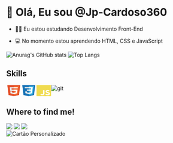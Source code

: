   <h1>👋 Olá, Eu sou @Jp-Cardoso360</h1>
  
- 👩‍💻 Eu estou estudando Desenvolvimento Front-End

- 💻 No momento estou aprendendo HTML, CSS e JavaScript




![Anurag's GitHub stats](https://github-readme-stats.vercel.app/api?username=Jp-Cardoso360&show_icons=true&theme=radical)
![Top Langs](https://github-readme-stats.vercel.app/api/top-langs/?username=Jp-Cardoso360&hide_progress=true,icons=true&theme=radical)

<h2>Skills</h2>
<div style ="display:flex;">
<img align="center" height="30" width="40" alt="html5" src="https://raw.githubusercontent.com/devicons/devicon/master/icons/html5/html5-original.svg" style="max-width: 100%;">
<img align="center" height="30" width="40" alt="css3" src="https://raw.githubusercontent.com/devicons/devicon/master/icons/css3/css3-original.svg" style="max-width: 100%;">
<img align="center" height="30" width="40" alt="javascript" src="https://raw.githubusercontent.com/devicons/devicon/master/icons/javascript/javascript-plain.svg" style="max-width: 100%;">
<img align="center" height="30" width="40" alt="git" src="https://camo.githubusercontent.com/dc9e7e657b4cd5ba7d819d1a9ce61434bd0ddbb94287d7476b186bd783b62279/68747470733a2f2f63646e2e6a7364656c6976722e6e65742f67682f64657669636f6e732f64657669636f6e2f69636f6e732f6769742f6769742d6f726967696e616c2e737667" data-canonical-src="https://cdn.jsdelivr.net/gh/devicons/devicon/icons/git/git-original.svg" style="max-width: 100%;">
</div>


<h2>Where to find me!</h2>
<a href="#" rel="nofollow"><img src="https://camo.githubusercontent.com/4cbbe1766c46cbcdb21dd764eddd7f1a30922bb05fce2dcd34f602fde634e79e/68747470733a2f2f692e696d6775722e636f6d2f4d796d413433492e706e67" style="max-width: 100%;"></a>
<a href="#" rel="nofollow"><img src="https://camo.githubusercontent.com/c00f87aeebbec37f3ee0857cc4c20b21fefde8a96caf4744383ebfe44a47fe3f/68747470733a2f2f696d672e736869656c64732e696f2f62616467652f2d4c696e6b6564496e2d2532333030373742353f7374796c653d666f722d7468652d6261646765266c6f676f3d6c696e6b6564696e266c6f676f436f6c6f723d7768697465" data-canonical-src="https://img.shields.io/badge/-LinkedIn-%230077B5?style=for-the-badge&amp;logo=linkedin&amp;logoColor=white" style="max-width: 100%;"></a>
<a href="cardoso20.jp@gmail.com"><img src="https://camo.githubusercontent.com/927d6b3961fa048ff7303daf291cb5869dfa25018997cf8c1373c2f6a85b1458/68747470733a2f2f696d672e736869656c64732e696f2f62616467652f2d476d61696c2d2532333333333f7374796c653d666f722d7468652d6261646765266c6f676f3d676d61696c266c6f676f436f6c6f723d7768697465" data-canonical-src="https://img.shields.io/badge/-Gmail-%23333?style=for-the-badge&amp;logo=gmail&amp;logoColor=white" style="max-width: 100%;"></a>
<br>

<img src="https://camo.githubusercontent.com/aaa45ae6d7257960322d83e8c00adf6c94c7ba92a2743feedf6c89e22b7abfda/68747470733a2f2f6769746875622d726561646d652d73746174732e76657263656c2e6170702f6170692f70696e3f757365726e616d653d616e7572616768617a7261267265706f3d6769746875622d726561646d652d7374617473267469746c655f636f6c6f723d6666662669636f6e5f636f6c6f723d66396639663926746578745f636f6c6f723d3966396639662662675f636f6c6f723d313531353135" alt="Cartão Personalizado" data-canonical-src="https://github-readme-stats.vercel.app/api/pin?username=anuraghazra&amp;repo=github-readme-stats&amp;title_color=fff&amp;icon_color=f9f9f9&amp;text_color=9f9f9f&amp;bg_color=151515" style="max-width: 100%;" _mstalt="251784" _msthash="2224">
